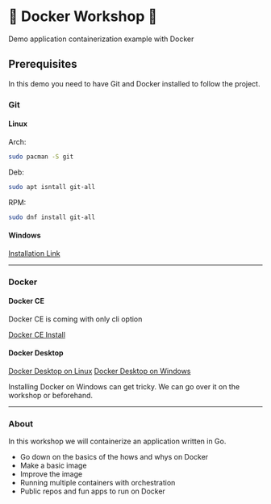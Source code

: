 # 🐳 Docker Workshop 🐳

Demo application containerization example with Docker

## Prerequisites

In this demo you need to have Git and Docker installed to follow the project.

### Git

#### Linux

Arch:

```bash
sudo pacman -S git
```

Deb:

```bash
sudo apt isntall git-all
```

RPM:

```bash
sudo dnf install git-all
```

#### Windows

[Installation Link](https://git-scm.com/downloads/win)

---

### Docker

#### Docker CE

Docker CE is coming with only cli option

[Docker CE Install](https://docs.docker.com/engine/install/)

#### Docker Desktop

[Docker Desktop on Linux](https://docs.docker.com/desktop/setup/install/linux/)
[Docker Desktop on Windows](https://docs.docker.com/desktop/setup/install/windows-install/)

Installing Docker on Windows can get tricky.
We can go over it on the workshop or beforehand.

---

### About

In this workshop we will containerize an application written in Go.

- Go down on the basics of the hows and whys on Docker
- Make a basic image
- Improve the image
- Running multiple containers with orchestration
- Public repos and fun apps to run on Docker
